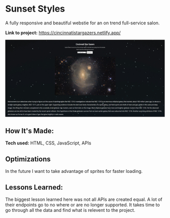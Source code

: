 # Sunset Styles # 
A fully responsive and beautiful webstie for an on trend full-service salon.

**Link to project:** https://cincinnatistargazers.netlify.app/

![alt tag](https://github.com/AdamRobinsonSE/Cincinnati-Star-Gazers/blob/main/img/screenshot.PNG)

## How It's Made:

**Tech used:** HTML, CSS, JavaScript, APIs

## Optimizations

In the future I want to take advantage of sprites for faster loading.

## Lessons Learned:

The biggest lesson learned here was not all APIs are created equal. A lot of their endpoints go to no where or are no longer supported. It takes time to go through all the data and find what is relevent to the project.

